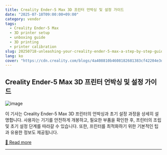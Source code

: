 ```yaml
---
title: Creality Ender-5 Max 3D 프린터 언박싱 및 설정 가이드
date: "2025-07-18T09:00:00+09:00"
category: vendor
tags:
  - Creality Ender-5 Max
  - 3D printer setup
  - unboxing guide
  - 3D printing
  - printer calibration
slug: 20250718-unleashing-your-creality-ender-5-max-a-step-by-step-guide
lang: ko
cover: "https://cdn.creality.com/blogs/4a408810b4608182681383cf42204e3d.png"
---
```


## Creality Ender-5 Max 3D 프린터 언박싱 및 설정 가이드
![image](https://cdn.creality.com/blogs/4a408810b4608182681383cf42204e3d.png)

이 기사는 Creality Ender-5 Max 3D 프린터의 언박싱과 초기 설정 과정을 상세히 설명합니다. 사용자는 기기를 안전하게 개봉하고, 필요한 부품을 확인한 후, 프린터의 조립 및 초기 설정 단계를 따라갈 수 있습니다. 또한, 프린터를 최적화하기 위한 기본적인 팁과 유용한 정보도 제공됩니다.

[🔗 Read more](https://www.creality.com/blog/ender-5-max-3d-printer-unbox-setup)

---